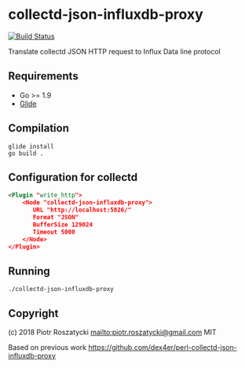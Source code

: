 # collectd-json-influxdb-proxy

<!-- markdownlint-disable MD013 -->
[![Build Status](https://secure.travis-ci.org/dex4er/collectd-json-influxdb-proxy.svg)](http://travis-ci.org/dex4er/collectd-json-influxdb-proxy)
<!-- markdownlint-enable MD013 -->

Translate collectd JSON HTTP request to Influx Data line protocol

## Requirements

* Go >= 1.9
* [Glide](https://github.com/Masterminds/glide)

## Compilation

```console
glide install
go build .
```

## Configuration for collectd

```xml
<Plugin "write_http">
    <Node "collectd-json-influxdb-proxy">
       URL "http://localhost:5826/"
       Format "JSON"
       BufferSize 129024
       Timeout 5000
    </Node>
</Plugin>
```

## Running

```console
./collectd-json-influxdb-proxy
```

## Copyright

(c) 2018 Piotr Roszatycki <mailto:piotr.roszatycki@gmail.com> MIT

Based on previous work
<https://github.com/dex4er/perl-collectd-json-influxdb-proxy>
